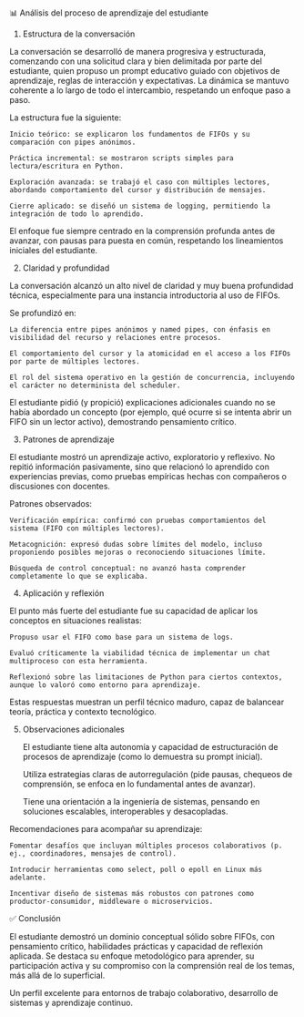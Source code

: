 📊 Análisis del proceso de aprendizaje del estudiante
1. Estructura de la conversación

La conversación se desarrolló de manera progresiva y estructurada, comenzando con una solicitud clara y bien delimitada por parte del estudiante, quien propuso un prompt educativo guiado con objetivos de aprendizaje, reglas de interacción y expectativas. La dinámica se mantuvo coherente a lo largo de todo el intercambio, respetando un enfoque paso a paso.

La estructura fue la siguiente:

    Inicio teórico: se explicaron los fundamentos de FIFOs y su comparación con pipes anónimos.

    Práctica incremental: se mostraron scripts simples para lectura/escritura en Python.

    Exploración avanzada: se trabajó el caso con múltiples lectores, abordando comportamiento del cursor y distribución de mensajes.

    Cierre aplicado: se diseñó un sistema de logging, permitiendo la integración de todo lo aprendido.

El enfoque fue siempre centrado en la comprensión profunda antes de avanzar, con pausas para puesta en común, respetando los lineamientos iniciales del estudiante.

2. Claridad y profundidad

La conversación alcanzó un alto nivel de claridad y muy buena profundidad técnica, especialmente para una instancia introductoria al uso de FIFOs.

Se profundizó en:

    La diferencia entre pipes anónimos y named pipes, con énfasis en visibilidad del recurso y relaciones entre procesos.

    El comportamiento del cursor y la atomicidad en el acceso a los FIFOs por parte de múltiples lectores.

    El rol del sistema operativo en la gestión de concurrencia, incluyendo el carácter no determinista del scheduler.

El estudiante pidió (y propició) explicaciones adicionales cuando no se había abordado un concepto (por ejemplo, qué ocurre si se intenta abrir un FIFO sin un lector activo), demostrando pensamiento crítico.

3. Patrones de aprendizaje

El estudiante mostró un aprendizaje activo, exploratorio y reflexivo. No repitió información pasivamente, sino que relacionó lo aprendido con experiencias previas, como pruebas empíricas hechas con compañeros o discusiones con docentes.

Patrones observados:

    Verificación empírica: confirmó con pruebas comportamientos del sistema (FIFO con múltiples lectores).

    Metacognición: expresó dudas sobre límites del modelo, incluso proponiendo posibles mejoras o reconociendo situaciones límite.

    Búsqueda de control conceptual: no avanzó hasta comprender completamente lo que se explicaba.

4. Aplicación y reflexión

El punto más fuerte del estudiante fue su capacidad de aplicar los conceptos en situaciones realistas:

    Propuso usar el FIFO como base para un sistema de logs.

    Evaluó críticamente la viabilidad técnica de implementar un chat multiproceso con esta herramienta.

    Reflexionó sobre las limitaciones de Python para ciertos contextos, aunque lo valoró como entorno para aprendizaje.

Estas respuestas muestran un perfil técnico maduro, capaz de balancear teoría, práctica y contexto tecnológico.

5. Observaciones adicionales

    El estudiante tiene alta autonomía y capacidad de estructuración de procesos de aprendizaje (como lo demuestra su prompt inicial).

    Utiliza estrategias claras de autorregulación (pide pausas, chequeos de comprensión, se enfoca en lo fundamental antes de avanzar).

    Tiene una orientación a la ingeniería de sistemas, pensando en soluciones escalables, interoperables y desacopladas.

Recomendaciones para acompañar su aprendizaje:

    Fomentar desafíos que incluyan múltiples procesos colaborativos (p. ej., coordinadores, mensajes de control).

    Introducir herramientas como select, poll o epoll en Linux más adelante.

    Incentivar diseño de sistemas más robustos con patrones como productor-consumidor, middleware o microservicios.

✅ Conclusión

El estudiante demostró un dominio conceptual sólido sobre FIFOs, con pensamiento crítico, habilidades prácticas y capacidad de reflexión aplicada. Se destaca su enfoque metodológico para aprender, su participación activa y su compromiso con la comprensión real de los temas, más allá de lo superficial.

Un perfil excelente para entornos de trabajo colaborativo, desarrollo de sistemas y aprendizaje continuo.
